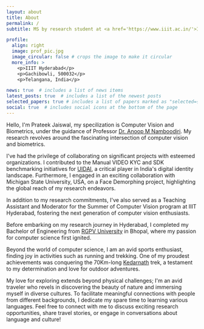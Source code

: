 ```yaml
---
layout: about
title: About
permalink: /
subtitle: MS by research student at <a href='https://www.iiit.ac.in/'>IIIT Hyderabad</a>, India.

profile:
  align: right
  image: prof_pic.jpg
  image_circular: false # crops the image to make it circular
  more_info: >
    <p>IIIT Hyderabad</p>
    <p>Gachibowli, 500032</p>
    <p>Telangana, India</p>

news: true  # includes a list of news items
latest_posts: true  # includes a list of the newest posts
selected_papers: true # includes a list of papers marked as "selected={true}"
social: true  # includes social icons at the bottom of the page
---
```


Hello, I'm Prateek Jaiswal, my specilization is Computer Vision and Biometrics, under the guidance of Professor [Dr. Anoop M Namboodiri](https://faculty.iiit.ac.in/~anoop/). My research revolves around the fascinating intersection of computer vision and biometrics.

I've had the privilege of collaborating on significant projects with esteemed organizations. I contributed to the Manual VIDEO KYC and SDK benchmarking initiatives for [UIDAI](https://uidai.gov.in/), a critical player in India's digital identity landscape. Furthermore, I engaged in an exciting collaboration with Michigan State University, USA, on a Face Demorphing project, highlighting the global reach of my research endeavors.

In addition to my research commitments, I've also served as a Teaching Assistant and Moderator for the Summer of Computer Vision program at IIIT Hyderabad, fostering the next generation of computer vision enthusiasts.

Before embarking on my research journey in Hyderabad, I completed my Bachelor of Engineering from [RGPV University](https://www.rgpv.ac.in/) in Bhopal, where my passion for computer science first ignited.

Beyond the world of computer science, I am an avid sports enthusiast, finding joy in activities such as running and trekking. One of my proudest achievements was conquering the 70Km-long [Kedarnath](https://en.wikipedia.org/wiki/Kedarnath_Temple) trek, a testament to my determination and love for outdoor adventures.

My love for exploring extends beyond physical challenges; I'm an avid traveler who revels in discovering the beauty of nature and immersing myself in diverse cultures. To facilitate meaningful connections with people from different backgrounds, I dedicate my spare time to learning various languages. Feel free to connect with me to discuss exciting research opportunities, share travel stories, or engage in conversations about language and culture!